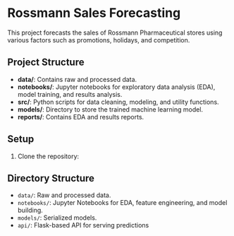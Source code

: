 # Rossmann Sales Forecasting
This project forecasts the sales of Rossmann Pharmaceutical stores using various factors such as promotions, holidays, and competition.
## Project Structure
- **data/**: Contains raw and processed data.
- **notebooks/**: Jupyter notebooks for exploratory data analysis (EDA), model training, and results analysis.
- **src/**: Python scripts for data cleaning, modeling, and utility functions.
- **models/**: Directory to store the trained machine learning model.
- **reports/**: Contains EDA and results reports.
## Setup
1. Clone the repository:
## Directory Structure
- `data/`: Raw and processed data.
- `notebooks/`: Jupyter Notebooks for EDA, feature engineering, and model building.
- `models/`: Serialized models.
- `api/`: Flask-based API for serving predictions
